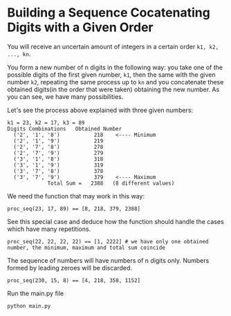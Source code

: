 # Building a Sequence Cocatenating Digits with a Given Order

<p>You will receive an uncertain amount of integers in a certain order <code>k1, k2, ..., kn</code>.</p>

<p>You form a new number of n digits in the following way:
you take one of the possible digits of the first given number, <code>k1</code>, then the same with the given number <code>k2</code>, repeating the same process up to <code>kn</code> and you concatenate these obtained digits(in the order that were taken) obtaining the new number. As you can see, we have many possibilities.</p>
<p>Let's see the process above explained with three given numbers:</p>

<pre><code>k1 = 23, k2 = 17, k3 = 89
Digits Combinations   Obtained Number
  ('2', '1', '8')           218    &lt;---- Minimum
  ('2', '1', '9')           219
  ('2', '7', '8')           278
  ('2', '7', '9')           279
  ('3', '1', '8')           318
  ('3', '1', '9')           319
  ('3', '7', '8')           378
  ('3', '7', '9')           379    &lt;---- Maximum
             Total Sum =   2388   (8 different values)
</code></pre>

<p>We need the function that may work in this way:</p>
<pre><code class="language-python"><span class="cm-variable">proc_seq</span>(<span class="cm-number">23</span>, <span class="cm-number">17</span>, <span class="cm-number">89</span>) <span class="cm-operator">==</span> [<span class="cm-number">8</span>, <span class="cm-number">218</span>, <span class="cm-number">379</span>, <span class="cm-number">2388</span>]
</code></pre>

<pre style="display: none;"><code class="language-javascript"><span class="cm-variable">procSeq</span>(<span class="cm-number">23</span>, <span class="cm-number">17</span>, <span class="cm-number">89</span>) <span class="cm-operator">--</span><span class="cm-operator">-</span><span class="cm-operator">&gt;</span> [<span class="cm-number">8</span>, <span class="cm-number">218</span>, <span class="cm-number">379</span>, <span class="cm-number">2388</span>]
</code></pre>
<p>See this special case and deduce how the function should handle the cases which have many repetitions.</p>
<pre><code class="language-python"><span class="cm-variable">proc_seq</span>(<span class="cm-number">22</span>, <span class="cm-number">22</span>, <span class="cm-number">22</span>, <span class="cm-number">22</span>) <span class="cm-operator">==</span> [<span class="cm-number">1</span>, <span class="cm-number">2222</span>] <span class="cm-comment"># we have only one obtained number, the minimum, maximum and total sum coincide</span>
</code></pre>
<pre style="display: none;"><code class="language-javascript"><span class="cm-variable">procSeq</span>(<span class="cm-number">22</span>, <span class="cm-number">22</span>, <span class="cm-number">22</span>, <span class="cm-number">22</span>) <span class="cm-operator">--</span><span class="cm-operator">-</span><span class="cm-operator">&gt;</span> [<span class="cm-number">1</span>, <span class="cm-number">2222</span>] <span class="cm-comment">/* we have only one obtained number, the minimum, maximum and total sum coincide*/</span>
</code></pre>
<p>The sequence of numbers will have numbers of n digits only. Numbers formed by leading zeroes will be discarded.</p>
<pre><code class="language-python"><span class="cm-variable">proc_seq</span>(<span class="cm-number">230</span>, <span class="cm-number">15</span>, <span class="cm-number">8</span>) <span class="cm-operator">==</span> [<span class="cm-number">4</span>, <span class="cm-number">218</span>, <span class="cm-number">358</span>, <span class="cm-number">1152</span>]
</code></pre>
<pre style="display: none;"><code class="language-javascript"><span class="cm-variable">procSeq</span>(<span class="cm-number">230</span>, <span class="cm-number">15</span>, <span class="cm-number">8</span>) <span class="cm-operator">--</span><span class="cm-operator">-</span><span class="cm-operator">&gt;</span> [<span class="cm-number">4</span>, <span class="cm-number">218</span>, <span class="cm-number">358</span>, <span class="cm-number">1152</span>]
</code></pre>

Run the main.py file
```bash
python main.py
```
